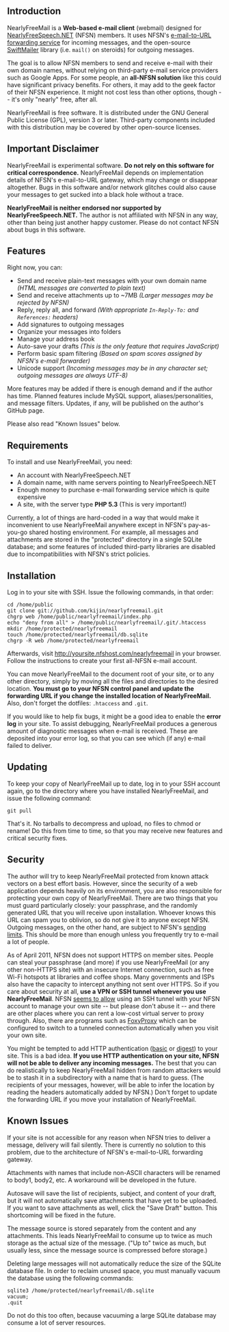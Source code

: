 
Introduction
------------

NearlyFreeMail is a **Web-based e-mail client** (webmail) designed for [NearlyFreeSpeech.NET](https://www.nearlyfreespeech.net/) (NFSN) members.
It uses NFSN's [e-mail-to-URL forwarding service](https://www.nearlyfreespeech.net/services/email) for incoming messages,
and the open-source [SwiftMailer](http://swiftmailer.org/) library (i.e. `mail()` on steroids) for outgoing messages.

The goal is to allow NFSN members to send and receive e-mail with their own domain names,
without relying on third-party e-mail service providers such as Google Apps.
For some people, an **all-NFSN solution** like this could have significant privacy benefits.
For others, it may add to the geek factor of their NFSN experience.
It might not cost less than other options, though -- it's only "nearly" free, after all.

NearlyFreeMail is free software. It is distributed under the GNU General Public License (GPL), version 3 or later.
Third-party components included with this distribution may be covered by other open-source licenses.


Important Disclaimer
--------------------

NearlyFreeMail is experimental software. **Do not rely on this software for critical correspondence.**
NearlyFreeMail depends on implementation details of NFSN's e-mail-to-URL gateway, which may change or disappear altogether.
Bugs in this software and/or network glitches could also cause your messages to get sucked into a black hole without a trace.

**NearlyFreeMail is neither endorsed nor supported by NearlyFreeSpeech.NET.**
The author is not affiliated with NFSN in any way, other than being just another happy customer.
Please do not contact NFSN about bugs in this software.


Features
--------

Right now, you can:

- Send and receive plain-text messages with your own domain name _(HTML messages are converted to plain text)_
- Send and receive attachments up to ~7MB _(Larger messages may be rejected by NFSN)_
- Reply, reply all, and forward _(With appropriate `In-Reply-To:` and `References:` headers)_
- Add signatures to outgoing messages
- Organize your messages into folders
- Manage your address book
- Auto-save your drafts _(This is the only feature that requires JavaScript)_
- Perform basic spam filtering _(Based on spam scores assigned by NFSN's e-mail forwarder)_
- Unicode support _(Incoming messages may be in any character set; outgoing messages are always UTF-8)_

More features may be added if there is enough demand and if the author has time.
Planned features include MySQL support, aliases/personalities, and message filters.
Updates, if any, will be published on the author's GitHub page.

Please also read "Known Issues" below.


Requirements
------------

To install and use NearlyFreeMail, you need:

- An account with NearlyFreeSpeech.NET
- A domain name, with name servers pointing to NearlyFreeSpeech.NET
- Enough money to purchase e-mail forwarding service which is quite expensive
- A site, with the server type **PHP 5.3** (This is very important!)

Currently, a lot of things are hard-coded in a way that would make it inconvenient to use NearlyFreeMail
anywhere except in NFSN's pay-as-you-go shared hosting environment.
For example, all messages and attachments are stored in the "protected" directory in a single SQLite database;
and some features of included third-party libraries are disabled due to incompatibilities with NFSN's strict policies.


Installation
------------

Log in to your site with SSH. Issue the following commands, in that order:

    cd /home/public
    git clone git://github.com/kijin/nearlyfreemail.git
    chgrp web /home/public/nearlyfreemail/index.php
    echo "deny from all" > /home/public/nearlyfreemail/.git/.htaccess
    mkdir /home/protected/nearlyfreemail
    touch /home/protected/nearlyfreemail/db.sqlite
    chgrp -R web /home/protected/nearlyfreemail

Afterwards, visit http://yoursite.nfshost.com/nearlyfreemail in your browser.
Follow the instructions to create your first all-NFSN e-mail account.

You can move NearlyFreeMail to the document root of your site, or to any other directory,
simply by moving all the files and directories to the desired location.
**You must go to your NFSN control panel and update the forwarding URL if you change the installed location of NearlyFreeMail.**
Also, don't forget the dotfiles: `.htaccess` and `.git`.

If you would like to help fix bugs, it might be a good idea to enable the **error log** in your site.
To assist debugging, NearlyFreeMail produces a generous amount of diagnostic messages when e-mail is received.
These are deposited into your error log, so that you can see which (if any) e-mail failed to deliver.


Updating
--------

To keep your copy of NearlyFreeMail up to date, log in to your SSH account again,
go to the directory where you have installed NearlyFreeMail, and issue the following command:

    git pull

That's it. No tarballs to decompress and upload, no files to chmod or rename!
Do this from time to time, so that you may receive new features and critical security fixes.


Security
--------

The author will try to keep NearlyFreeMail protected from known attack vectors on a best effort basis.
However, since the security of a web application depends heavily on its environment,
you are also responsible for protecting your own copy of NearlyFreeMail.
There are two things that you must guard particularly closely: your passphrase,
and the randomly generated URL that you will receive upon installation.
Whoever knows this URL can spam you to oblivion, so do not give it to anyone except NFSN.
Outgoing messages, on the other hand, are subject to
NFSN's [sending limits](https://members.nearlyfreespeech.net/support/faq?q=EmailBank#EmailBank).
This should be more than enough unless you frequently try to e-mail a lot of people.

As of April 2011, NFSN does not support HTTPS on member sites.
People can steal your passphrase (and more) if you use NearlyFreeMail (or any other non-HTTPS site)
with an insecure Internet connection, such as free Wi-Fi hotspots at libraries and coffee shops.
Many governments and ISPs also have the capacity to intercept anything not sent over HTTPS.
So if you care about security at all, **use a VPN or SSH tunnel whenever you use NearlyFreeMail**.
NFSN [seems to allow](https://members.nearlyfreespeech.net/support/faq?q=SSH#SSH)
using an SSH tunnel with your NFSN account to manage your own site -- but please don't abuse it --
and there are other places where you can rent a low-cost virtual server to proxy through.
Also, there are programs such as [FoxyProxy](https://addons.mozilla.org/en-US/firefox/addon/foxyproxy-standard/)
which can be configured to switch to a tunneled connection automatically when you visit your own site.

You might be tempted to add HTTP authentication ([basic](http://en.wikipedia.org/wiki/Basic_access_authentication) or
[digest](http://en.wikipedia.org/wiki/Digest_access_authentication)) to your site. This is a bad idea.
**If you use HTTP authentication on your site, NFSN will not be able to deliver any incoming messages.**
The best that you can do realistically to keep NearlyFreeMail hidden from random attackers
would be to stash it in a subdirectory with a name that is hard to guess.
(The recipients of your messages, however, will be able to infer the location by reading the headers automatically added by NFSN.)
Don't forget to update the forwarding URL if you move your installation of NearlyFreeMail.


Known Issues
------------

If your site is not accessible for any reason when NFSN tries to deliver a message, delivery will fail silently.
There is currently no solution to this problem, due to the architecture of NFSN's e-mail-to-URL forwarding gateway.

Attachments with names that include non-ASCII characters will be renamed to body1, body2, etc.
A workaround will be developed in the future.

Autosave will save the list of recipients, subject, and content of your draft,
but it will not automatically save attachments that have yet to be uploaded.
If you want to save attachments as well, click the "Save Draft" button.
This shortcoming will be fixed in the future.

The message source is stored separately from the content and any attachments.
This leads NearlyFreeMail to consume up to twice as much storage as the actual size of the message.
("Up to" twice as much, but usually less, since the message source is compressed before storage.)

Deleting large messages will not automatically reduce the size of the SQLite database file.
In order to reclaim unused space, you must manually vacuum the database using the following commands:

    sqlite3 /home/protected/nearlyfreemail/db.sqlite
    vacuum;
    .quit

Do not do this too often, because vacuuming a large SQLite database may consume a lot of server resources.
